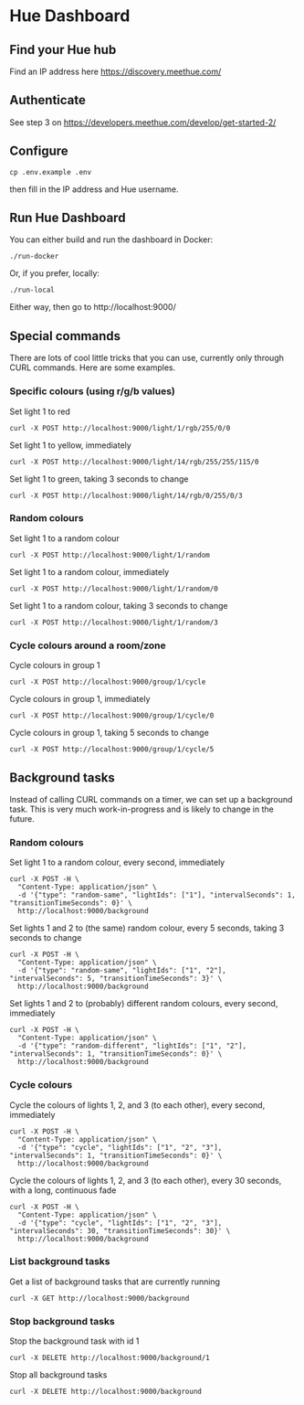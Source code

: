 # Hue Dashboard

## Find your Hue hub

Find an IP address here https://discovery.meethue.com/

## Authenticate

See step 3 on https://developers.meethue.com/develop/get-started-2/

## Configure

    cp .env.example .env

then fill in the IP address and Hue username.

## Run Hue Dashboard

You can either build and run the dashboard in Docker:

    ./run-docker

Or, if you prefer, locally:

    ./run-local

Either way, then go to http://localhost:9000/

## Special commands

There are lots of cool little tricks that you can use, currently only through CURL commands. Here are some examples.

### Specific colours (using r/g/b values)

Set light 1 to red

    curl -X POST http://localhost:9000/light/1/rgb/255/0/0

Set light 1 to yellow, immediately

    curl -X POST http://localhost:9000/light/14/rgb/255/255/115/0

Set light 1 to green, taking 3 seconds to change

    curl -X POST http://localhost:9000/light/14/rgb/0/255/0/3

### Random colours

Set light 1 to a random colour

    curl -X POST http://localhost:9000/light/1/random

Set light 1 to a random colour, immediately

    curl -X POST http://localhost:9000/light/1/random/0

Set light 1 to a random colour, taking 3 seconds to change

    curl -X POST http://localhost:9000/light/1/random/3

### Cycle colours around a room/zone

Cycle colours in group 1

    curl -X POST http://localhost:9000/group/1/cycle

Cycle colours in group 1, immediately

    curl -X POST http://localhost:9000/group/1/cycle/0

Cycle colours in group 1, taking 5 seconds to change

    curl -X POST http://localhost:9000/group/1/cycle/5

## Background tasks

Instead of calling CURL commands on a timer, we can set up a background task. This is very much work-in-progress and is likely to change in the future.

### Random colours

Set light 1 to a random colour, every second, immediately

    curl -X POST -H \
      "Content-Type: application/json" \
      -d '{"type": "random-same", "lightIds": ["1"], "intervalSeconds": 1, "transitionTimeSeconds": 0}' \
      http://localhost:9000/background

Set lights 1 and 2 to (the same) random colour, every 5 seconds, taking 3 seconds to change

    curl -X POST -H \
      "Content-Type: application/json" \
      -d '{"type": "random-same", "lightIds": ["1", "2"], "intervalSeconds": 5, "transitionTimeSeconds": 3}' \
      http://localhost:9000/background

Set lights 1 and 2 to (probably) different random colours, every second, immediately

    curl -X POST -H \
      "Content-Type: application/json" \
      -d '{"type": "random-different", "lightIds": ["1", "2"], "intervalSeconds": 1, "transitionTimeSeconds": 0}' \
      http://localhost:9000/background

### Cycle colours

Cycle the colours of lights 1, 2, and 3 (to each other), every second, immediately

    curl -X POST -H \
      "Content-Type: application/json" \
      -d '{"type": "cycle", "lightIds": ["1", "2", "3"], "intervalSeconds": 1, "transitionTimeSeconds": 0}' \
      http://localhost:9000/background

Cycle the colours of lights 1, 2, and 3 (to each other), every 30 seconds, with a long, continuous fade

    curl -X POST -H \
      "Content-Type: application/json" \
      -d '{"type": "cycle", "lightIds": ["1", "2", "3"], "intervalSeconds": 30, "transitionTimeSeconds": 30}' \
      http://localhost:9000/background

### List background tasks

Get a list of background tasks that are currently running

    curl -X GET http://localhost:9000/background

### Stop background tasks

Stop the background task with id 1

    curl -X DELETE http://localhost:9000/background/1

Stop all background tasks

    curl -X DELETE http://localhost:9000/background
